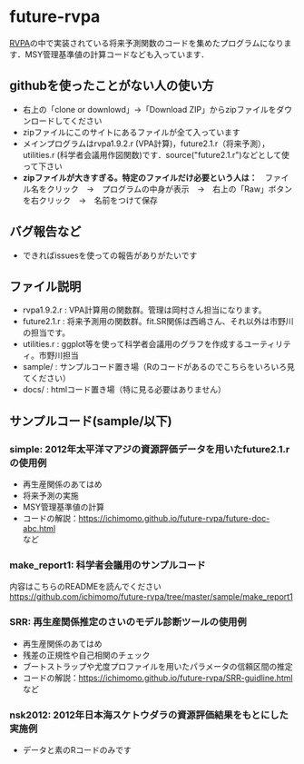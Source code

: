 # future-rvpa
<a href="http://www.jsfo.jp/contents/pdf/78-2/78-2-104.pdf">RVPA</a>の中で実装されている将来予測関数のコードを集めたプログラムになります．MSY管理基準値の計算コードなども入っています．

## githubを使ったことがない人の使い方
- 右上の「clone or downlowd」→「Download ZIP」からzipファイルをダウンロードしてください
- zipファイルにこのサイトにあるファイルが全て入っています
- メインプログラムはrvpa1.9.2.r (VPA計算)，future2.1.r（将来予測），utilities.r (科学者会議用作図関数)です．source("future2.1.r")などとして使って下さい
- **zipファイルが大きすぎる。特定のファイルだけ必要という人は：**　ファイル名をクリック　→　プログラムの中身が表示　→　右上の「Raw」ボタンを右クリック　→　名前をつけて保存

## バグ報告など
- できればissuesを使っての報告がありがたいです

## ファイル説明
- rvpa1.9.2.r : VPA計算用の関数群。管理は岡村さん担当になります。
- future2.1.r : 将来予測用の関数群。fit.SR関係は西嶋さん、それ以外は市野川の担当です。
- utilities.r : ggplot等を使って科学者会議用のグラフを作成するユーティリティ。市野川担当
- sample/ : サンプルコード置き場（Rのコードがあるのでこちらをいろいろ見てください）
- docs/ : htmlコード置き場（特に見る必要はありません）

## サンプルコード(sample/以下)
### simple: 2012年太平洋マアジの資源評価データを用いたfuture2.1.rの使用例
- 再生産関係のあてはめ
- 将来予測の実施
- MSY管理基準値の計算
- コードの解説：https://ichimomo.github.io/future-rvpa/future-doc-abc.html   
など

### make_report1: 科学者会議用のサンプルコード

内容はこちらのREADMEを読んでください
https://github.com/ichimomo/future-rvpa/tree/master/sample/make_report1

### SRR: 再生産関係推定のさいのモデル診断ツールの使用例
- 再生産関係のあてはめ
- 残差の正規性や自己相関のチェック
- ブートストラップや尤度プロファイルを用いたパラメータの信頼区間の推定
- コードの解説：https://ichimomo.github.io/future-rvpa/SRR-guidline.html   
など

### nsk2012: 2012年日本海スケトウダラの資源評価結果をもとにした実施例
- データと素のRコードのみです


